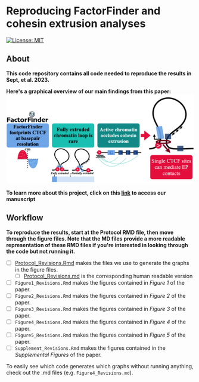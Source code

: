 # Reproducing FactorFinder and cohesin extrusion analyses
[![License: MIT](https://img.shields.io/badge/License-MIT-blue.svg)](https://opensource.org/licenses/MIT)

## About

**This code repository contains all code needed to reproduce the results in Sept, et al. 2023.**

**Here's a graphical overview of our main findings from this paper:**
<img width="1500" alt="image" src="https://github.com/aryeelab/cohesin_extrusion_reproducibility/blob/76671bb52ade16255807c9c43bc5b41115cff151/Figures/Graphical_Abstract.png">

**To learn more about this project, click on this [link](https://www.biorxiv.org/content/10.1101/2023.10.20.563340v3) to access our manuscript**

## Workflow
**To reproduce the results, start at the Protocol RMD file, then move through the figure files. Note that the MD files provide a more readable representation of these RMD files if you're interested in looking through the code but not running it.**

- [ ] [Protocol_Revisions.Rmd](https://github.com/aryeelab/cohesin_extrusion_reproducibility/blob/main/Protocol_Revisions.Rmd) makes the files we use to generate the graphs in the figure files.
  - [ ] [Protocol_Revisions.md](https://github.com/aryeelab/cohesin_extrusion_reproducibility/blob/main/Protocol_Revisions.md) is the corresponding human readable version
- [ ] `Figure1_Revisions.Rmd` makes the figures contained in *Figure 1* of the paper.
- [ ] `Figure2_Revisions.Rmd` makes the figures contained in *Figure 2* of the paper.
- [ ] `Figure3_Revisions.Rmd` makes the figures contained in *Figure 3* of the paper.
- [ ] `Figure4_Revisions.Rmd` makes the figures contained in *Figure 4* of the paper.
- [ ] `Figure5_Revisions.Rmd` makes the figures contained in *Figure 5* of the paper.
- [ ] `Supplement_Revisions.Rmd` makes the figures contained in the *Supplemental Figures* of the paper.

To easily see which code generates which graphs without running anything, check out the .md files (e.g. `Figure4_Revisions.md`). 
